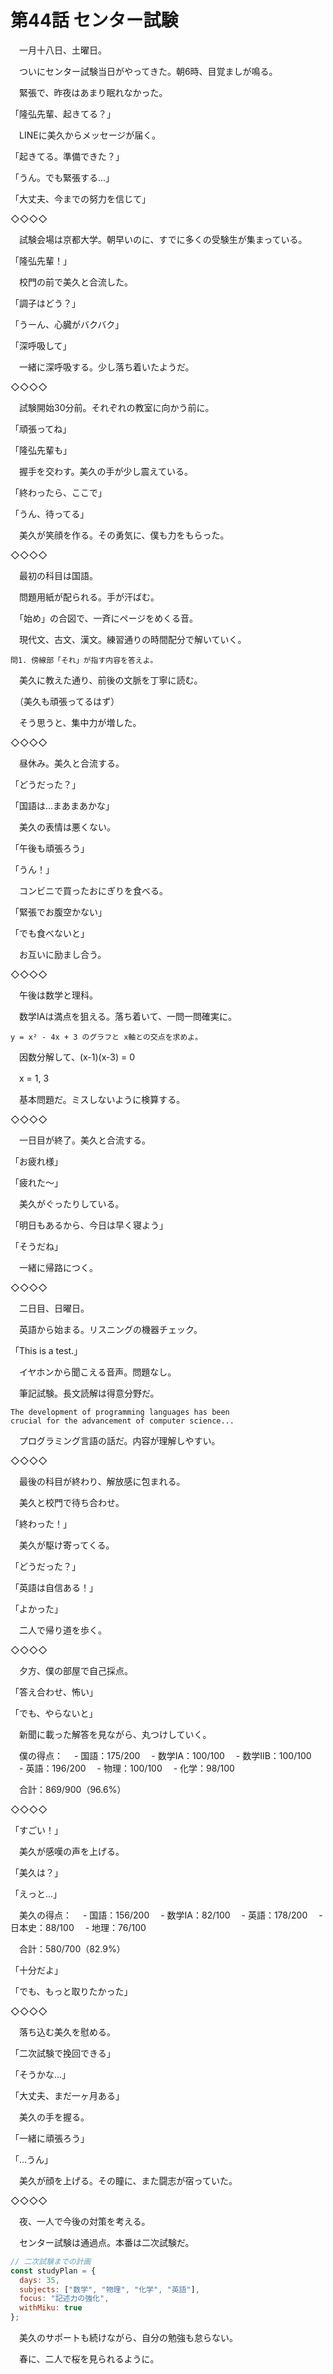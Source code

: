 # 第44話 センター試験

　一月十八日、土曜日。

　ついにセンター試験当日がやってきた。朝6時、目覚ましが鳴る。

　緊張で、昨夜はあまり眠れなかった。

「隆弘先輩、起きてる？」

　LINEに美久からメッセージが届く。

「起きてる。準備できた？」

「うん。でも緊張する...」

「大丈夫、今までの努力を信じて」

◇◇◇◇

　試験会場は京都大学。朝早いのに、すでに多くの受験生が集まっている。

「隆弘先輩！」

　校門の前で美久と合流した。

「調子はどう？」

「うーん、心臓がバクバク」

「深呼吸して」

　一緒に深呼吸する。少し落ち着いたようだ。

◇◇◇◇

　試験開始30分前。それぞれの教室に向かう前に。

「頑張ってね」

「隆弘先輩も」

　握手を交わす。美久の手が少し震えている。

「終わったら、ここで」

「うん、待ってる」

　美久が笑顔を作る。その勇気に、僕も力をもらった。

◇◇◇◇

　最初の科目は国語。

　問題用紙が配られる。手が汗ばむ。

　「始め」の合図で、一斉にページをめくる音。

　現代文、古文、漢文。練習通りの時間配分で解いていく。

```
問1. 傍線部「それ」が指す内容を答えよ。
```

　美久に教えた通り、前後の文脈を丁寧に読む。

　（美久も頑張ってるはず）

　そう思うと、集中力が増した。

◇◇◇◇

　昼休み。美久と合流する。

「どうだった？」

「国語は...まあまあかな」

　美久の表情は悪くない。

「午後も頑張ろう」

「うん！」

　コンビニで買ったおにぎりを食べる。

「緊張でお腹空かない」

「でも食べないと」

　お互いに励まし合う。

◇◇◇◇

　午後は数学と理科。

　数学IAは満点を狙える。落ち着いて、一問一問確実に。

```
y = x² - 4x + 3 のグラフと x軸との交点を求めよ。
```

　因数分解して、(x-1)(x-3) = 0

　x = 1, 3

　基本問題だ。ミスしないように検算する。

◇◇◇◇

　一日目が終了。美久と合流する。

「お疲れ様」

「疲れた〜」

　美久がぐったりしている。

「明日もあるから、今日は早く寝よう」

「そうだね」

　一緒に帰路につく。

◇◇◇◇

　二日目、日曜日。

　英語から始まる。リスニングの機器チェック。

「This is a test.」

　イヤホンから聞こえる音声。問題なし。

　筆記試験。長文読解は得意分野だ。

```
The development of programming languages has been 
crucial for the advancement of computer science...
```

　プログラミング言語の話だ。内容が理解しやすい。

◇◇◇◇

　最後の科目が終わり、解放感に包まれる。

　美久と校門で待ち合わせ。

「終わった！」

　美久が駆け寄ってくる。

「どうだった？」

「英語は自信ある！」

「よかった」

　二人で帰り道を歩く。

◇◇◇◇

　夕方、僕の部屋で自己採点。

「答え合わせ、怖い」

「でも、やらないと」

　新聞に載った解答を見ながら、丸つけしていく。

　僕の得点：
　- 国語：175/200
　- 数学IA：100/100
　- 数学IIB：100/100
　- 英語：196/200
　- 物理：100/100
　- 化学：98/100

　合計：869/900（96.6%）

◇◇◇◇

「すごい！」

　美久が感嘆の声を上げる。

「美久は？」

「えっと...」

　美久の得点：
　- 国語：156/200
　- 数学IA：82/100
　- 英語：178/200
　- 日本史：88/100
　- 地理：76/100

　合計：580/700（82.9%）

「十分だよ」

「でも、もっと取りたかった」

◇◇◇◇

　落ち込む美久を慰める。

「二次試験で挽回できる」

「そうかな...」

「大丈夫、まだ一ヶ月ある」

　美久の手を握る。

「一緒に頑張ろう」

「...うん」

　美久が顔を上げる。その瞳に、また闘志が宿っていた。

◇◇◇◇

　夜、一人で今後の対策を考える。

　センター試験は通過点。本番は二次試験だ。

```javascript
// 二次試験までの計画
const studyPlan = {
  days: 35,
  subjects: ["数学", "物理", "化学", "英語"],
  focus: "記述力の強化",
  withMiku: true
};
```

　美久のサポートも続けながら、自分の勉強も怠らない。

　春に、二人で桜を見られるように。